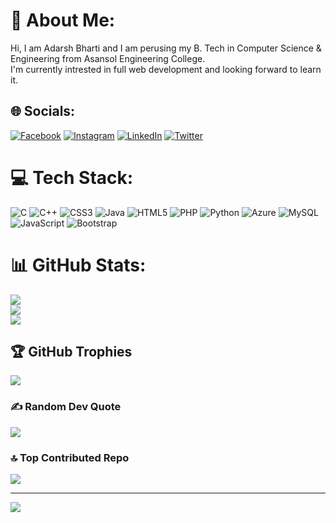 # 💫 About Me:
Hi, I am Adarsh Bharti and I am perusing my B. Tech in Computer Science & Engineering from Asansol Engineering College.<br>I'm currently intrested in full web development and looking forward to learn it. 


## 🌐 Socials:
[![Facebook](https://img.shields.io/badge/Facebook-%231877F2.svg?logo=Facebook&logoColor=white)](https://facebook.com/imcursed.x) [![Instagram](https://img.shields.io/badge/Instagram-%23E4405F.svg?logo=Instagram&logoColor=white)](https://instagram.com/imcursed.x) [![LinkedIn](https://img.shields.io/badge/LinkedIn-%230077B5.svg?logo=linkedin&logoColor=white)](https://linkedin.com/in/adarsh-bharti-05615a1b9) [![Twitter](https://img.shields.io/badge/Twitter-%231DA1F2.svg?logo=Twitter&logoColor=white)](https://twitter.com/imcursed_x) 

# 💻 Tech Stack:
![C](https://img.shields.io/badge/c-%2300599C.svg?style=plastic&logo=c&logoColor=white) ![C++](https://img.shields.io/badge/c++-%2300599C.svg?style=plastic&logo=c%2B%2B&logoColor=white) ![CSS3](https://img.shields.io/badge/css3-%231572B6.svg?style=plastic&logo=css3&logoColor=white) ![Java](https://img.shields.io/badge/java-%23ED8B00.svg?style=plastic&logo=java&logoColor=white) ![HTML5](https://img.shields.io/badge/html5-%23E34F26.svg?style=plastic&logo=html5&logoColor=white) ![PHP](https://img.shields.io/badge/php-%23777BB4.svg?style=plastic&logo=php&logoColor=white) ![Python](https://img.shields.io/badge/python-3670A0?style=plastic&logo=python&logoColor=ffdd54) ![Azure](https://img.shields.io/badge/azure-%230072C6.svg?style=plastic&logo=azure-devops&logoColor=white) ![MySQL](https://img.shields.io/badge/mysql-%2300f.svg?style=plastic&logo=mysql&logoColor=white) ![JavaScript](https://img.shields.io/badge/javascript-%23323330.svg?style=plastic&logo=javascript&logoColor=%23F7DF1E) ![Bootstrap](https://img.shields.io/badge/bootstrap-%23563D7C.svg?style=plastic&logo=bootstrap&logoColor=white)
# 📊 GitHub Stats:
![](https://github-readme-stats.vercel.app/api?username=adarshbharti08082002&theme=dark&hide_border=false&include_all_commits=false&count_private=false)<br/>
![](https://github-readme-streak-stats.herokuapp.com/?user=adarshbharti08082002&theme=dark&hide_border=false)<br/>
![](https://github-readme-stats.vercel.app/api/top-langs/?username=adarshbharti08082002&theme=dark&hide_border=false&include_all_commits=false&count_private=false&layout=compact)

## 🏆 GitHub Trophies
![](https://github-profile-trophy.vercel.app/?username=adarshbharti08082002&theme=onedark&no-frame=false&no-bg=false&margin-w=4)

### ✍️ Random Dev Quote
![](https://quotes-github-readme.vercel.app/api?type=horizontal&theme=dark)

### 🔝 Top Contributed Repo
![](https://github-contributor-stats.vercel.app/api?username=adarshbharti08082002&limit=5&theme=dark&combine_all_yearly_contributions=true)

---
[![](https://visitcount.itsvg.in/api?id=adarshbharti08082002&icon=5&color=0)](https://visitcount.itsvg.in)

<!-- Proudly created with GPRM ( https://gprm.itsvg.in ) -->
